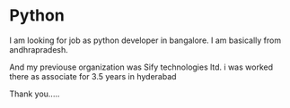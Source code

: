 # Python
I am looking for job as python developer in bangalore.
I am basically from andhrapradesh.

And  my previouse organization was Sify technologies ltd.
i was worked there as associate for 3.5 years in hyderabad






Thank you.....
